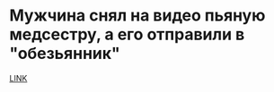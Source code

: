 # Мужчина снял на видео пьяную медсестру, а его отправили в "обезьянник"



[LINK](https://varlamov.ru/2025655.html)